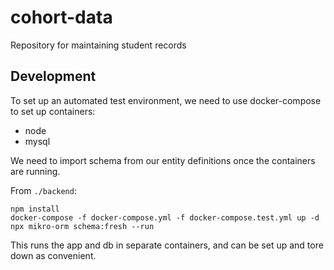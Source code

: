 # cohort-data
Repository for maintaining student records

## Development

To set up an automated test environment, we need to use docker-compose to set up containers:
- node
- mysql

We need to import schema from our entity definitions once the containers are running.

From `./backend`:
```
npm install
docker-compose -f docker-compose.yml -f docker-compose.test.yml up -d
npx mikro-orm schema:fresh --run
```

This runs the app and db in separate containers, and can be set up and tore down as convenient.